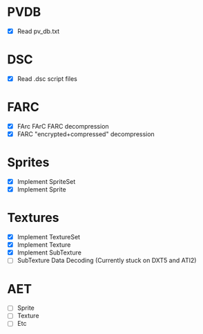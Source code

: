 # PVDB
- [x] Read pv_db.txt 

# DSC
- [x] Read .dsc script files

# FARC
- [x] FArc FArC FARC decompression
- [x] FARC "encrypted+compressed" decompression

# Sprites
- [x] Implement SpriteSet
- [x] Implement Sprite

# Textures
- [x] Implement TextureSet
- [x] Implement Texture
- [x] Implement SubTexture
- [ ] SubTexture Data Decoding (Currently stuck on DXT5 and ATI2)

# AET
- [ ] Sprite
- [ ] Texture
- [ ] Etc
